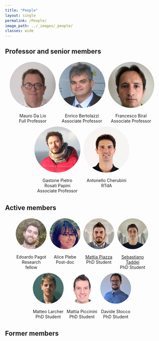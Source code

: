 ```yaml
---
title: "People"
layout: single
permalink: /People/
image_path: ../_images/_people/
classes: wide
---
```

<style>
  .member-container {
    display: flex;
    flex-wrap: wrap;
    justify-content: center;
  }

  .member-container .member {
    text-align: center;
    margin: 5px;
    flex: 1 0 50%;
    max-width: 30%;
    min-width: 100px;
  }

  .member-container .member .image-container {
    width: 100%;
    padding-bottom: 0%;
    position: relative;
    border-radius: 50%;
    overflow: hidden;
  }

  .member-container .member .image-container:before {
    content: "";
    display: block;
    padding-top: 100%;
  }

  .member-container .member .image-container img {
    width: 100%;
    height: 100%;
    object-fit: cover;
    object-position: top center;
    position: absolute;
    top: 0;
    left: 0;
  }

  .member-container2 {
    display: flex;
    flex-wrap: wrap;
    justify-content: center;
  }

  .member-container2 .member2 {
    text-align: center;
    margin: 5px;
    flex: 1 0 30%;
    max-width: 20%;
    min-width: 80px;
  }

  .member-container2 .member2 .image-container2 {
    width: 100%;
    padding-bottom: 0%;
    position: relative;
    border-radius: 50%;
    overflow: hidden;
  }

  .member-container2 .member2 .image-container2:before {
    content: "";
    display: block;
    padding-top: 100%;
  }

  .member-container2 .member2 .image-container2 img {
    width: 100%;
    height: 100%;
    object-fit: cover;
    object-position: top center;
    position: absolute;
    top: 0;
    left: 0;
  }

</style>

<!-- <style>
  .inner {
    max-width: 75%;
  }

  .member-container {
    display: flex;
    flex-wrap: wrap;
    justify-content: center;
  }

  .member-container .member {
    text-align: center;
    margin: 5px;
  }

  .member-container .member .image-container {
    width: 180px;
    height: 180px;
    display: flex;
    justify-content: center;
    align-items: flex-start;
    overflow: hidden;
    position: relative;
    border-radius: 50%;
  }

  .member-container .member .image-container:before {
    content: "";
    display: block;
    width: 100%;
    height: 100%;
    border-radius: 50%;
    position: absolute;
    top: 0;
    left: 0;
    background-color: white;
    transform: translateY(-50%);
  }

  .member-container .member .image-container img {
    width: 100%;
    height: auto;
    object-fit: cover;
    object-position: top center;
    position: relative;
    z-index: 1;
  }

  .member-container .member .image-container2 {
    width: 100px;
    height: 100px;
    display: flex;
    justify-content: center;
    align-items: flex-start;
    overflow: hidden;
    position: relative;
    border-radius: 50%;
  }

  .member-container .member .image-container2:before {
    content: "";
    display: block;
    width: 100%;
    height: 100%;
    border-radius: 50%;
    position: absolute;
    top: 0;
    left: 0;
    background-color: white;
    transform: translateY(-50%);
  }

  .member-container .member .image-container2 img {
    width: 100%;
    height: auto;
    object-fit: cover;
    object-position: top center;
    position: relative;
    z-index: 1;
  }
</style> -->





  <h2>Professor and senior members</h2>
  <div class="member-container">
    <div class="member">
      <div class="image-container">
        <img src="../_images/_people/mauro_da_lio.jpg" alt="Mauro Da Lio">
      </div>
      <br>
      <span>Mauro Da Lio</span>
      <br>
      <span>Full Professor</span>
    </div>
    <div class="member">
      <div class="image-container">
        <img src="../_images/_people/enrico_bertolazzi.jpg" alt="Enrico Bertolazzi">
      </div>
      <br>
      <span>Enrico Bertolazzi</span>
      <br>
      <span>Associate Professor</span>
    </div>
    <div class="member">
      <div class="image-container">
        <img src="../_images/_people/francesco_biral.jpg" alt="Francesco Biral">
      </div>
      <br>
      <span>Francesco Biral</span>
      <br>
      <span>Associate Professor</span>
    </div>
    <div class="member">
      <div class="image-container">
        <img src="../_images/_people/gastone_rosati.jpg" alt="Gastone Pietro Rosati Papini">
      </div>
      <br>
      <span>Gastone Pietro <br> Rosati Papini</span>
      <br>
      <span>Associate Professor</span>
    </div>
    <div class="member">
      <div class="image-container">
        <img src="../_images/_people/antonello_cherubini.jpg" alt="Antonello Cherubini">
      </div>
      <br>
      <span>Antonello Cherubini</span>
      <br>
      <span>RTdA</span>
    </div>
  </div>

   <h2>Active members</h2>
  <div class="member-container2">
    <div class="member2">
      <div class="image-container2">
        <img src="../_images/_people/edoardo_pagot.JPG" alt="Edoardo Pagot">
      </div>
      <br>
      <span>Edoardo Pagot</span>
      <br>
      <span>Research fellow</span>
    </div>
    <div class="member2">
      <div class="image-container2">
        <img src="../_images/_people/alice_plebe.jpg" alt="Alice Plebe">
      </div>
      <br>
      <span>Alice Plebe</span>
      <br>
      <span>Post-doc</span>
    </div>
    <div class="member2">
      <a href="/People/MattiaPiazza">
        <div class="image-container2">
          <img src="../_images/_people/MattiaPiazza.jpeg" alt="Mattia Piazza">
        </div>
      </a>
      <br>
      <a href="/People/MattiaPiazza"> <span>Mattia Piazza</span> </a>
      <br>
      <span>PhD Student</span>
    </div>
    <div class="member2">
      <a href="/People/SebastianoTaddei">
        <div class="image-container2">
          <img src="../_images/_people/sebastiano_taddei.jpg" alt="Sebastiano Taddei">
        </div>
      </a>
      <br>
      <a href="/People/SebastianoTaddei"> <span>Sebastiano Taddei</span> </a>
      <br>
      <span>PhD Student</span>
    </div>
    <div class="member2">
      <div class="image-container2">
        <img src="../_images/_people/matteo_larcher.jpg" alt="Matteo Larcher">
      </div>
      <br>
      <span>Matteo Larcher</span>
      <br>
      <span>PhD Student</span>
    </div>
    <div class="member2">
      <div class="image-container2">
        <img src="../_images/_people/mattia_piccinini.JPG" alt="Mattia Piccinini">
      </div>
      <br>
      <span>Mattia Piccinini</span>
      <br>
      <span>PhD Student</span>
    </div>
    <div class="member2">
      <div class="image-container2">
        <img src="../_images/_people/davide_stocco.jpg" alt="Davide Stocco">
      </div>
      <br>
      <span>Davide Stocco</span>
      <br>
      <span>PhD Student</span>
    </div>
  </div>

   <h2>Former members</h2>
